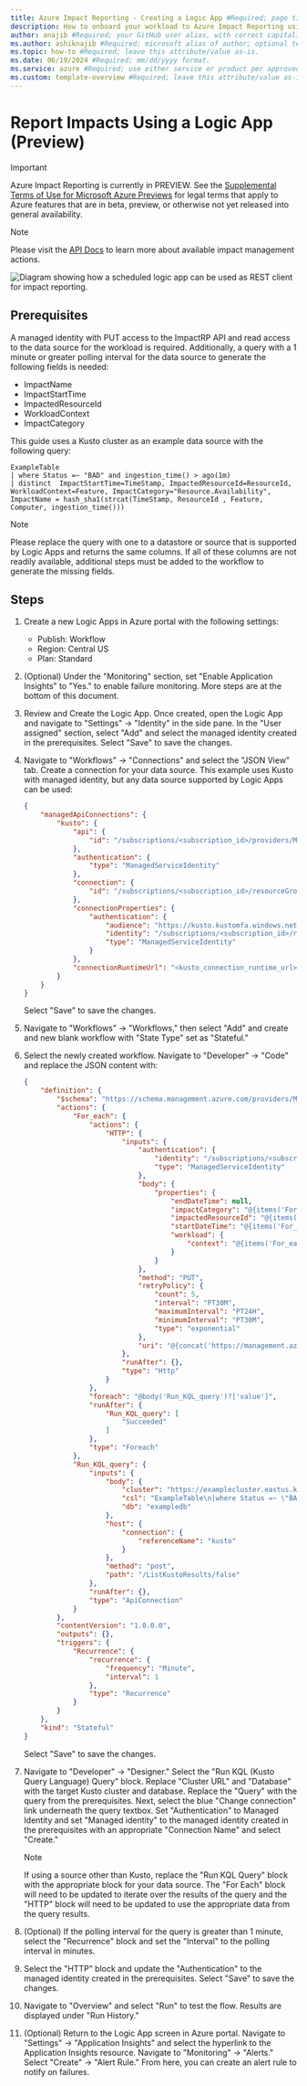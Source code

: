 ```yaml
---
title: Azure Impact Reporting - Creating a Logic App #Required; page title is displayed in search results. Include the brand.
description: How to onboard your workload to Azure Impact Reporting using a Logic App #Required; article description that is displayed in search results. 
author: anajib #Required; your GitHub user alias, with correct capitalization.
ms.author: ashiknajib #Required; microsoft alias of author; optional team alias.
ms.topic: how-to #Required; leave this attribute/value as-is.
ms.date: 06/19/2024 #Required; mm/dd/yyyy format.
ms.service: azure #Required; use either service or product per approved list. 
ms.custom: template-overview #Required; leave this attribute/value as-is.
---
```


# Report Impacts Using a Logic App (Preview)
> [!IMPORTANT]
> Azure Impact Reporting is currently in PREVIEW. See the [Supplemental Terms of Use for Microsoft Azure Previews](https://azure.microsoft.com/support/legal/preview-supplemental-terms/) for legal terms that apply to Azure features that are in beta, preview, or otherwise not yet released into general availability.

> [!NOTE]
> Please visit the [API Docs](https://aka.ms/ImpactRP/APIDocs) to learn more about available impact management actions.

![Diagram showing how a scheduled logic app can be used as REST client for impact reporting.](images/logic-app-diagram.png)

## Prerequisites

A managed identity with PUT access to the ImpactRP API and read access to the data source for the workload is required. Additionally, a query with a 1 minute or greater polling interval for the data source to generate the following fields is needed:

- ImpactName
- ImpactStartTime
- ImpactedResourceId
- WorkloadContext
- ImpactCategory

This guide uses a Kusto cluster as an example data source with the following query:

```kusto
ExampleTable
| where Status =~ "BAD" and ingestion_time() > ago(1m)
| distinct  ImpactStartTime=TimeStamp, ImpactedResourceId=ResourceId, WorkloadContext=Feature, ImpactCategory="Resource.Availability", ImpactName = hash_sha1(strcat(TimeStamp, ResourceId , Feature, Computer, ingestion_time()))
```

> [!NOTE]
> Please replace the query with one to a datastore or source that is supported by Logic Apps and returns the same columns. If all of these columns are not readily available, additional steps must be added to the workflow to generate the missing fields.

## Steps

1. Create a new Logic Apps in Azure portal with the following settings:
    - Publish: Workflow
    - Region: Central US
    - Plan: Standard

2. (Optional) Under the "Monitoring" section, set "Enable Application Insights" to "Yes." to enable failure monitoring. More steps are at the bottom of this document.

3. Review and Create the Logic App. Once created, open the Logic App and navigate to "Settings" -> "Identity" in the side pane. In the "User assigned" section, select "Add" and select the managed identity created in the prerequisites. Select "Save" to save the changes.

4. Navigate to "Workflows" -> "Connections" and select the "JSON View" tab. Create a connection for your data source. This example uses Kusto with managed identity, but any data source supported by Logic Apps can be used:

    ```json
    {
        "managedApiConnections": {
            "kusto": {
                "api": {
                    "id": "/subscriptions/<subscription_id>/providers/Microsoft.Web/locations/<region>/managedApis/kusto"
                },
                "authentication": {
                    "type": "ManagedServiceIdentity"
                },
                "connection": {
                    "id": "/subscriptions/<subscription_id>/resourceGroups/<rg_name/providers/Microsoft.Web/connections/<connection_name>"
                },
                "connectionProperties": {
                    "authentication": {
                        "audience": "https://kusto.kustomfa.windows.net",
                        "identity": "/subscriptions/<subscription_id>/resourcegroups/<rg_name>/providers/Microsoft.ManagedIdentity/userAssignedIdentities/<managed_identity_name>",
                        "type": "ManagedServiceIdentity"
                    }
                },
                "connectionRuntimeUrl": "<kusto_connection_runtime_url>"
            }
        }
    }
    ```

    Select "Save" to save the changes.

5. Navigate to "Workflows" -> "Workflows," then select "Add" and create and new blank workflow with "State Type" set as "Stateful."

6. Select the newly created workflow. Navigate to "Developer" -> "Code" and replace the JSON content with:

    ```json
    {
        "definition": {
            "$schema": "https://schema.management.azure.com/providers/Microsoft.Logic/schemas/2016-06-01/workflowdefinition.json#",
            "actions": {
                "For_each": {
                    "actions": {
                        "HTTP": {
                            "inputs": {
                                "authentication": {
                                    "identity": "/subscriptions/<subscription_id>/resourcegroups/<rg_name>/providers/Microsoft.ManagedIdentity/userAssignedIdentities/<managed_identity_name>",,
                                    "type": "ManagedServiceIdentity"
                                },
                                "body": {
                                    "properties": {
                                        "endDateTime": null,
                                        "impactCategory": "@{items('For_each')?['ImpactCategory']}",
                                        "impactedResourceId": "@{items('For_each')?['ImpactedResourceId']}",
                                        "startDateTime": "@{items('For_each')?['ImpactStartTime']}",
                                        "workload": {
                                            "context": "@{items('For_each')?['WorkloadContext']}"
                                        }
                                    }
                                },
                                "method": "PUT",
                                "retryPolicy": {
                                    "count": 5,
                                    "interval": "PT30M",
                                    "maximumInterval": "PT24H",
                                    "minimumInterval": "PT30M",
                                    "type": "exponential"
                                },
                                "uri": "@{concat('https://management.azure.com/subscriptions/', split(item().ImpactedResourceId, '/')[2], '/providers/Microsoft.Impact/workloadImpacts/', item().ImpactName, '?api-version=2022-11-01-preview')}"
                            },
                            "runAfter": {},
                            "type": "Http"
                        }
                    },
                    "foreach": "@body('Run_KQL_query')?['value']",
                    "runAfter": {
                        "Run_KQL_query": [
                            "Succeeded"
                        ]
                    },
                    "type": "Foreach"
                },
                "Run_KQL_query": {
                    "inputs": {
                        "body": {
                            "cluster": "https://examplecluster.eastus.kusto.windows.net/",
                            "csl": "ExampleTable\n|where Status =~ \"BAD\" and ingestion_time()>ago(1m)\n|distinct  ImpactStartTime=TimeStamp, ImpactedResourceId=ResourceId, WorkloadContext=Feature, ImpactCategory=\"Resource.Availability\", ImpactName = hash_sha1(strcat(TimeStamp, ResourceId , Feature, Computer, ingestion_time()))",
                            "db": "exampledb"
                        },
                        "host": {
                            "connection": {
                                "referenceName": "kusto"
                            }
                        },
                        "method": "post",
                        "path": "/ListKustoResults/false"
                    },
                    "runAfter": {},
                    "type": "ApiConnection"
                }
            },
            "contentVersion": "1.0.0.0",
            "outputs": {},
            "triggers": {
                "Recurrence": {
                    "recurrence": {
                        "frequency": "Minute",
                        "interval": 1
                    },
                    "type": "Recurrence"
                }
            }
        },
        "kind": "Stateful"
    }
    ```

    Select "Save" to save the changes.

7. Navigate to "Developer" -> "Designer." Select the "Run KQL (Kusto Query Language) Query" block. Replace "Cluster URL" and "Database" with the target Kusto cluster and database. Replace the "Query" with the query from the prerequisites. Next, select the blue "Change connection" link underneath the query textbox. Set "Authentication" to Managed Identity and set "Managed identity" to the managed identity created in the prerequisites with an appropriate "Connection Name" and select "Create."

    > [!NOTE]
    > If using a source other than Kusto, replace the "Run KQL Query" block with the appropriate block for your data source. The "For Each" block will need to be updated to iterate over the results of the query and the "HTTP" block will need to be updated to use the appropriate data from the query results.

8. (Optional) If the polling interval for the query is greater than 1 minute, select the "Recurrence" block and set the "Interval" to the polling interval in minutes.

9. Select the "HTTP" block and update the "Authentication" to the managed identity created in the prerequisites. Select "Save" to save the changes.

10. Navigate to "Overview" and select "Run" to test the flow. Results are displayed under "Run History."

11. (Optional) Return to the Logic App screen in Azure portal. Navigate to "Settings" -> "Application Insights" and select the hyperlink to the Application Insights resource. Navigate to "Monitoring" -> "Alerts." Select "Create" -> "Alert Rule." From here, you can create an alert rule to notify on failures.
